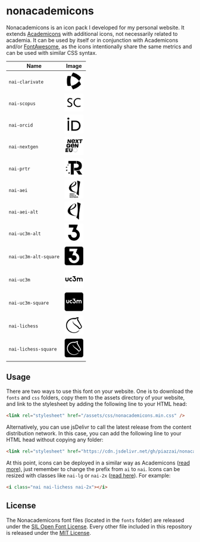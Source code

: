 # nonacademicons

Nonacademicons is an icon pack I developed for my personal website. It extends [Academicons](http://jpswalsh.github.io/academicons) with additional icons, not necessarily related to academia. It can be used by itself or in conjunction with Academicons and/or [FontAwesome](https://github.com/FortAwesome/Font-Awesome), as the icons intentionally share the same metrics and can be used with similar CSS syntax.

| Name                  | Image                                            |
| --------------------- | ------------------------------------------------ |
| `nai-clarivate`       | <img src="png/clarivate.png" width="50" />       |
| `nai-scopus`          | <img src="png/scopus.png" width="50" />          |
| `nai-orcid`           | <img src="png/orcid.png" width="50" />           |
| `nai-nextgen`         | <img src="png/nextgen.png" width="50" />         |
| `nai-prtr`            | <img src="png/prtr.png" width="50" />            |
| `nai-aei`             | <img src="png/aei.png" width="50" />             |
| `nai-aei-alt`         | <img src="png/aei-alt.png" width="50" />         |
| `nai-uc3m-alt`        | <img src="png/uc3m-alt.png" width="50" />        |
| `nai-uc3m-alt-square` | <img src="png/uc3m-alt-square.png" width="50" /> |
| `nai-uc3m`            | <img src="png/uc3m.png" width="50" />            |
| `nai-uc3m-square`     | <img src="png/uc3m-square.png" width="50" />     |
| `nai-lichess`         | <img src="png/lichess.png" width="50" />         |
| `nai-lichess-square`  | <img src="png/lichess-square.png" width="50" />  |

## Usage

There are two ways to use this font on your website. One is to download the `fonts` and `css` folders, copy them to the assets directory of your website, and link to the stylesheet by adding the following line to your HTML head:

```html
<link rel="stylesheet" href="/assets/css/nonacademicons.min.css" />
```

Alternatively, you can use jsDelivr to call the latest release from the content distribution network. In this case, you can add the following line to your HTML head without copying any folder:

```html
<link rel="stylesheet" href="https://cdn.jsdelivr.net/gh/piazzai/nonacademicons@v1.2.1/css/nonacademicons.min.css" />
```

At this point, icons can be deployed in a similar way as Academicons ([read more](https://jpswalsh.github.io/academicons/)), just remember to change the prefix from `ai` to `nai`. Icons can be resized with classes like `nai-lg` or `nai-2x` ([read here](https://fontawesome.com/how-to-use/on-the-web/styling/sizing-icons)). For example:

```html
<i class="nai nai-lichess nai-2x"></i>
```

## License

The Nonacademicons font files (located in the `fonts` folder) are released under the [SIL Open Font License](https://scripts.sil.org/ofl). Every other file included in this repository is released under the [MIT License](https://mit-license.org/).
